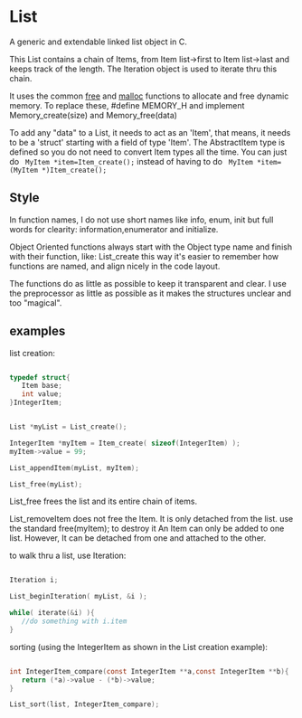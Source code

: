 # List
A generic and extendable linked list object in C.

This List contains a chain of Items, from Item list->first to Item list->last and keeps track of the length. The Iteration object is used to iterate thru this chain.

It uses the common [free](https://linux.die.net/man/3/free) and [malloc](https://linux.die.net/man/3/malloc) functions to allocate and free dynamic memory. To replace these, #define MEMORY_H and implement Memory_create(size) and Memory_free(data)

To add any "data" to a List, it needs to act as an 'Item', that means, it needs to be a 'struct' starting with a field of type 'Item'.
The AbstractItem type is defined so you do not need to convert Item types all the time. 
You can just do ``` MyItem *item=Item_create();``` instead of having to do ``` MyItem *item=(MyItem *)Item_create();```


## Style
In function names, I do not use short names like info, enum, init but full words for clearity: information,enumerator and initialize.

Object Oriented functions always start with the Object type name and finish with their function, like: List_create this way it's easier to remember how functions are named, and align nicely in the code layout.

The functions do as little as possible to keep it transparent and clear. I use the preprocessor as little as possible as it makes the structures unclear and too "magical".

## examples
list creation:
```c

typedef struct{
   Item base;
   int value;
}IntegerItem;


List *myList = List_create();

IntegerItem *myItem = Item_create( sizeof(IntegerItem) );
myItem->value = 99;

List_appendItem(myList, myItem);

List_free(myList);


```
List_free frees the list and its entire chain of items. 

List_removeItem does not free the Item. It is only detached from the list. use the standard free(myItem); to destroy it
An Item can only be added to one list. However, It can be detached from one and attached to the other.

to walk thru a list, use Iteration:
```c

Iteration i;

List_beginIteration( myList, &i );

while( iterate(&i) ){
   //do something with i.item
}


```
sorting (using the IntegerItem as shown in the List creation example):
```c

int IntegerItem_compare(const IntegerItem **a,const IntegerItem **b){
   return (*a)->value - (*b)->value;
}

List_sort(list, IntegerItem_compare);

```
